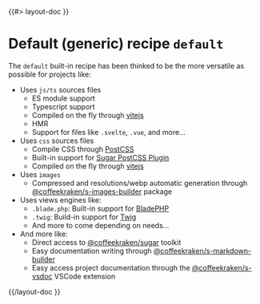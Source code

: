 <!--
/**
 * @name            Default
 * @namespace       doc.recipes.builtIn
 * @type            Markdown
 * @platform        md
 * @status          stable
 * @menu            Documentation / Recipes / Built-in          /doc/recipes/built-in/default
 *
 * @since           2.0.0
 * @author    Olivier Bossel <olivier.bossel@gmail.com> (https://olivierbossel.com)
 */
-->

{{#> layout-doc }}

# Default (generic) recipe `default`

The `default` built-in recipe has been thinked to be the more versatile as possible for projects like:

-   Uses `js/ts` sources files
    -   ES module support
    -   Typescript support
    -   Compiled on the fly through [vitejs](https://vitejs.dev/)
    -   HMR
    -   Support for files like `.svelte`, `.vue`, and more...
-   Uses `css` sources files
    -   Compile CSS through [PostCSS](https://postcss.org/)
    -   Built-in support for [Sugar PostCSS Plugin](https://www.npmjs.com/package/@coffeekraken/s-sugar-postcss-plugin)
    -   Compiled on the fly through [vitejs](https://vitejs.dev/)
-   Uses `images`
    -   Compressed and resolutions/webp automatic generation through [@coffeekraken/s-images-builder](https://www.npmjs.com/package/@coffeekraken/s-images-builder) package
-   Uses views engines like:
    -   `.blade.php`: Built-in support for [BladePHP](https://github.com/EFTEC/BladeOne)
    -   `.twig`: Build-in support for [Twig](https://twig.symfony.com/)
    -   And more to come depending on needs...
-   And more like:
    -   Direct access to [@coffeekraken/sugar](https://www.npmjs.com/package/@coffeekraken/sugar) toolkit
    -   Easy documentation writing through [@coffeekraken/s-markdown-builder](https://www.npmjs.com/package/@coffeekraken/s-markdown-builder)
    -   Easy access project documentation through the [@coffeekraken/s-vsdoc](https://www.npmjs.com/package/@coffeekraken/s-vsdoc) VSCode extension

{{/layout-doc }}

